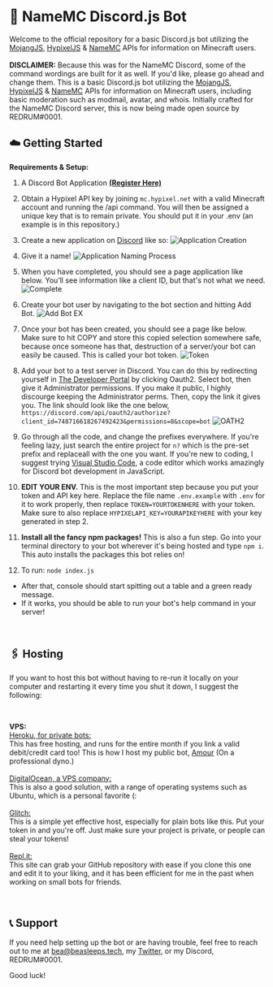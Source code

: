 # 🤖 NameMC Discord.js Bot
Welcome to the official repository for a basic Discord.js bot utilizing the [MojangJS](https://www.npmjs.com/package/mojangjs), [HypixelJS](https://www.npmjs.com/package/hypixeljs) & [NameMC](https://namemc.com) APIs for information on Minecraft users. <br/>
<br/>
**DISCLAIMER:** Because this was for the NameMC Discord, some of the command wordings are built for it as well. If you'd like, please go ahead and change them.
This is a basic Discord.js bot utilizing the [MojangJS](https://www.npmjs.com/package/mojangjs), [HypixelJS](https://www.npmjs.com/package/hypixeljs) & [NameMC](https://namemc.com) APIs for information on Minecraft users, including basic moderation such as modmail, avatar, and whois. Initially crafted for the NameMC Discord server, this is now being made open source by REDRUM#0001.

## ☁️ Getting Started
**Requirements & Setup:**
1. A Discord Bot Application **[(Register Here)](https://discord.com/developers/applications)** <br/>

2. Obtain a Hypixel API key by joining `mc.hypixel.net` with a valid Minecraft account and running the /api command. You will then be assigned a unique key that is to remain private. You should put it in your .env (an example is in this repository.) <br/>

3. Create a new application on [Discord](https://discord.com/developers/applications) like so: 
![Application Creation](https://i.imgur.com/GsjFOY7.png) <br/>

4. Give it a name! 
![Application Naming Process](https://i.imgur.com/cWTPN6O.png) <br/>

5. When you have completed, you should see a page application like below. You’ll see information like a client ID, but that's not what we need.
![Complete](https://i.imgur.com/lAXO83I.png) <br/>

6. Create your bot user by navigating to the bot section and hitting Add Bot.
![Add Bot EX](https://i.imgur.com/9paPpGB.png) <br/>

7. Once your bot has been created, you should see a page like below. Make sure to hit COPY and store this copied selection somewhere safe, because once someone has that, destruction of a server/your bot can easily be caused. This is called your bot token.
![Token](https://i.imgur.com/a2obhQG.png) <br/>

8. Add your bot to a test server in Discord. You can do this by redirecting yourself in [The Developer Portal](https://discord.com/developers/applications) by clicking Oauth2. Select bot, then give it Administrator permissions. If you make it public, I highly discourge keeping the Administrator perms. Then, copy the link it gives you. The link should look like the one below, `https://discord.com/api/oauth2/authorize?client_id=748716618267492423&permissions=8&scope=bot`
![OATH2](https://i.imgur.com/hZTzAc0.png) <br/>

9. Go through all the code, and change the prefixes everywhere. If you're feeling lazy, just search the entire project for `n?` which is the pre-set prefix and replaceall with the one you want. If you're new to coding, I suggest trying [Visual Studio Code](https://code.visualstudio.com/download), a code editor which works amazingly for Discord bot development in JavaScript. <br/>

10. **EDIT YOUR ENV.** This is the most important step because you put your token and API key here. Replace the file name `.env.example` with `.env` for it to work properly, then replace `TOKEN=YOURTOKENHERE` with your token. Make sure to also replace `HYPIXELAPI_KEY=YOURAPIKEYHERE` with your key generated in step 2. <br/>

11. **Install all the fancy npm packages!** This is also a fun step. Go into your terminal directory to your bot wherever it's being hosted and type `npm i`. This auto installs the packages this bot relies on!  <br/>

12. To run: `node index.js`
  - After that, console should start spitting out a table and a green ready message.
  - If it works, you should be able to run your bot's help command in your server! <br/>
  <br/>

## 🖇 Hosting
If you want to host this bot without having to re-run it locally on your computer and restarting it every time you shut it down, I suggest the following:

<br/>

**VPS:** <br/>
[Heroku, for private bots:](https://heroku.com)<br/>This has free hosting, and runs for the entire month if you link a valid debit/credit card too! This is how I host my public bot, [Amour](https://amourbot.com) (On a professional dyno.) <br/>
<br/>
[DigitalOcean, a VPS company:](https://m.do.co/c/aecdbe57ea38)<br/>This is also a good solution, with a range of operating systems such as Ubuntu, which is a personal favorite (: <br/>
<br/>
[Glitch:](https://glitch.com/)<br/>This is a simple yet effective host, especially for plain bots like this. Put your token in and you're off. Just make sure your project is private, or people can steal your tokens! <br/>
<br/>
[Repl.it:](https://repl.it/)<br/>This site can grab your GitHub repository with ease if you clone this one and edit it to your liking, and it has been efficient for me in the past when working on small bots for friends.
<br/>

<br/>

## 📞 Support
If you need help setting up the bot or are having trouble, feel free to reach out to me at bea@beasleeps.tech, my [Twitter](https://twitter.com/18tragic), or my Discord, REDRUM#0001.

Good luck!


